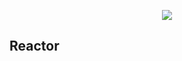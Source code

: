 <p align="center">
<img src="https://dl.dropboxusercontent.com/u/14102938/1457751686_26.png">
</p>

Reactor
-----
